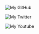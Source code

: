 ![My GitHub](https://github-readme-stats.vercel.app/api?username=abdomuftah&count_private=true&show_icons=true&theme=dark&include_all_commits=true)

![My Twitter](https://twitter.com/Scar_Naruto)

![My Youtube](https://youtube.com/ScarNaruto)
